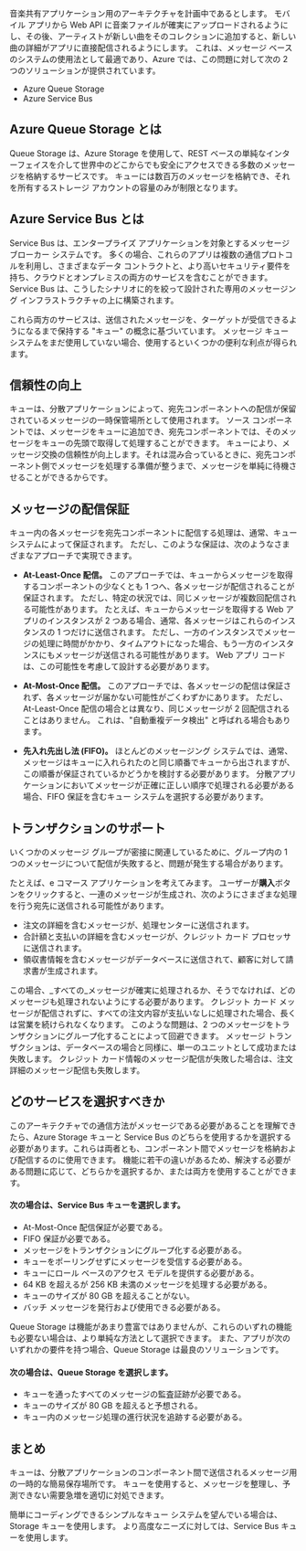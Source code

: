 音楽共有アプリケーション用のアーキテクチャを計画中であるとします。 モバイル アプリから Web API に音楽ファイルが確実にアップロードされるようにし、その後、アーティストが新しい曲をそのコレクションに追加すると、新しい曲の詳細がアプリに直接配信されるようにします。 これは、メッセージ ベースのシステムの使用法として最適であり、Azure では、この問題に対して次の 2 つのソリューションが提供されています。

- Azure Queue Storage
- Azure Service Bus

## <a name="what-is-azure-queue-storage"></a>Azure Queue Storage とは
Queue Storage は、Azure Storage を使用して、REST ベースの単純なインターフェイスを介して世界中のどこからでも安全にアクセスできる多数のメッセージを格納するサービスです。 キューには数百万のメッセージを格納でき、それを所有するストレージ アカウントの容量のみが制限となります。

## <a name="what-is-azure-service-bus"></a>Azure Service Bus とは
Service Bus は、エンタープライズ アプリケーションを対象とするメッセージ ブローカー システムです。 多くの場合、これらのアプリは複数の通信プロトコルを利用し、さまざまなデータ コントラクトと、より高いセキュリティ要件を持ち、クラウドとオンプレミスの両方のサービスを含むことができます。 Service Bus は、こうしたシナリオに的を絞って設計された専用のメッセージング インフラストラクチャの上に構築されます。

これら両方のサービスは、送信されたメッセージを、ターゲットが受信できるようになるまで保持する "キュー" の概念に基づいています。 メッセージ キュー システムをまだ使用していない場合、使用するといくつかの便利な利点が得られます。

## <a name="increased-reliability"></a>信頼性の向上
キューは、分散アプリケーションによって、宛先コンポーネントへの配信が保留されているメッセージの一時保管場所として使用されます。 ソース コンポーネントでは、メッセージをキューに追加でき、宛先コンポーネントでは、そのメッセージをキューの先頭で取得して処理することができます。 キューにより、メッセージ交換の信頼性が向上します。それは混み合っているときに、宛先コンポーネント側でメッセージを処理する準備が整うまで、メッセージを単純に待機させることができるからです。

## <a name="message-delivery-guarantees"></a>メッセージの配信保証
キュー内の各メッセージを宛先コンポーネントに配信する処理は、通常、キュー システムによって保証されます。 ただし、このような保証は、次のようなさまざまなアプローチで実現できます。

- **At-Least-Once 配信。** このアプローチでは、キューからメッセージを取得するコンポーネントの少なくとも 1 つへ、各メッセージが配信されることが保証されます。 ただし、特定の状況では、同じメッセージが複数回配信される可能性があります。 たとえば、キューからメッセージを取得する Web アプリのインスタンスが 2 つある場合、通常、各メッセージはこれらのインスタンスの 1 つだけに送信されます。 ただし、一方のインスタンスでメッセージの処理に時間がかかり、タイムアウトになった場合、もう一方のインスタンスにもメッセージが送信される可能性があります。 Web アプリ コードは、この可能性を考慮して設計する必要があります。

- **At-Most-Once 配信。** このアプローチでは、各メッセージの配信は保証されず、各メッセージが届かない可能性がごくわずかにあります。 ただし、At-Least-Once 配信の場合とは異なり、同じメッセージが 2 回配信されることはありません。 これは、"自動重複データ検出" と呼ばれる場合もあります。

- **先入れ先出し法 (FIFO)。** ほとんどのメッセージング システムでは、通常、メッセージはキューに入れられたのと同じ順番でキューから出されますが、この順番が保証されているかどうかを検討する必要があります。 分散アプリケーションにおいてメッセージが正確に正しい順序で処理される必要がある場合、FIFO 保証を含むキュー システムを選択する必要があります。

## <a name="transactional-support"></a>トランザクションのサポート
いくつかのメッセージ グループが密接に関連しているために、グループ内の 1 つのメッセージについて配信が失敗すると、問題が発生する場合があります。

たとえば、e コマース アプリケーションを考えてみます。 ユーザーが**購入**ボタンをクリックすると、一連のメッセージが生成され、次のようにさまざまな処理を行う宛先に送信される可能性があります。

- 注文の詳細を含むメッセージが、処理センターに送信されます。
- 合計額と支払いの詳細を含むメッセージが、クレジット カード プロセッサに送信されます。 
- 領収書情報を含むメッセージがデータベースに送信されて、顧客に対して請求書が生成されます。

この場合、_すべての_メッセージが確実に処理されるか、そうでなければ、どのメッセージも処理されないようにする必要があります。 クレジット カード メッセージが配信されずに、すべての注文内容が支払いなしに処理された場合、長くは営業を続けられなくなります。 このような問題は、2 つのメッセージをトランザクションにグループ化することによって回避できます。 メッセージ トランザクションは、データベースの場合と同様に、単一のユニットとして成功または失敗します。 クレジット カード情報のメッセージ配信が失敗した場合は、注文詳細のメッセージ配信も失敗します。

## <a name="which-service-should-i-choose"></a>どのサービスを選択すべきか
このアーキテクチャでの通信方法がメッセージである必要があることを理解できたら、Azure Storage キューと Service Bus のどちらを使用するかを選択する必要があります。これらは両者とも、コンポーネント間でメッセージを格納および配信するのに使用できます。 機能に若干の違いがあるため、解決する必要がある問題に応じて、どちらかを選択するか、または両方を使用することができます。

#### <a name="choose-service-bus-queues-if"></a>次の場合は、Service Bus キューを選択します。

- At-Most-Once 配信保証が必要である。
- FIFO 保証が必要である。
- メッセージをトランザクションにグループ化する必要がある。
- キューをポーリングせずにメッセージを受信する必要がある。
- キューにロール ベースのアクセス モデルを提供する必要がある。
- 64 KB を超えるが 256 KB 未満のメッセージを処理する必要がある。
- キューのサイズが 80 GB を超えることがない。
- バッチ メッセージを発行および使用できる必要がある。

Queue Storage は機能があまり豊富ではありませんが、これらのいずれの機能も必要ない場合は、より単純な方法として選択できます。 また、アプリが次のいずれかの要件を持つ場合、Queue Storage は最良のソリューションです。

#### <a name="choose-queue-storage-if"></a>次の場合は、Queue Storage を選択します。

- キューを通ったすべてのメッセージの監査証跡が必要である。
- キューのサイズが 80 GB を超えると予想される。
- キュー内のメッセージ処理の進行状況を追跡する必要がある。

## <a name="summary"></a>まとめ

キューは、分散アプリケーションのコンポーネント間で送信されるメッセージ用の一時的な簡易保存場所です。 キューを使用すると、メッセージを整理し、予測できない需要急増を適切に対処できます。

簡単にコーディングできるシンプルなキュー システムを望んでいる場合は、Storage キューを使用します。 より高度なニーズに対しては、Service Bus キューを使用します。